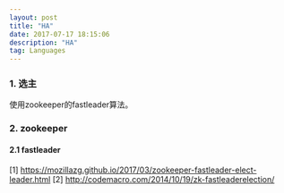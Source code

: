 ```yaml
---
layout: post
title: "HA"
date: 2017-07-17 18:15:06 
description: "HA"
tag: Languages
---
```


### 1. 选主
使用zookeeper的fastleader算法。


### 2. zookeeper
#### 2.1 fastleader
[1] https://mozillazg.github.io/2017/03/zookeeper-fastleader-elect-leader.html
[2] http://codemacro.com/2014/10/19/zk-fastleaderelection/
